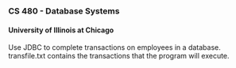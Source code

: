 ### CS 480 - Database Systems
#### University of Illinois at Chicago

Use JDBC to complete transactions on employees in a database. transfile.txt contains the transactions that the program will execute. 

